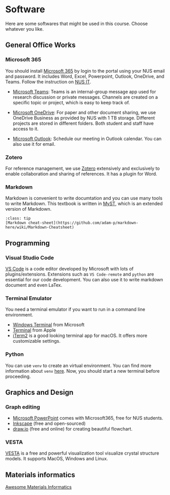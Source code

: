 # Software
Here are some softwares that might be used in this course. Choose whatever you like.

## General Office Works

### Microsoft 365
You should install [Microsoft 365](https://www.office.com/) by login to the portal using your NUS email and password. It includes Word, Excel, Powerpoint, Outlook, OneDrive, and Teams. Follow the instruction on [NUS IT](https://nusit.nus.edu.sg/services/software_and_os/software/software-for-student/).

- [Microsoft Teams](https://teams.microsoft.com/v2/): Teams is an internal-group message app used for research discussion or private messages. Channels are created on a specific topic or project, which is easy to keep track of. 

- [Microsoft OneDrive](https://www.microsoft.com/en-sg/microsoft-365/onedrive/onedrive-for-business): For paper and other document sharing, we use OneDrive Business as provided by NUS with 1 TB storage. Different projects are stored in different folders. Both student and staff have access to it.

- [Microsoft Outlook](https://www.microsoft.com/en-us/microsoft-365/outlook/log-in): Schedule our meeting in Outlook calendar. You can also use it for email.

### Zotero
For reference management, we use [Zotero](https://www.zotero.org/) extensively and exclusively to enable collaboration and sharing of references. It has a plugin for Word.

### Markdown

Markdown is convenient to write documtation and you can use many tools to write Markdown. This textbook is written in [MyST](https://mystmd.org/), which is an extended version of Markdown.
```{admonition} Markdown cheat-sheet
:class: tip
[Markdown cheat-sheet](https://github.com/adam-p/markdown-here/wiki/Markdown-Cheatsheet)
```
## Programming
### Visual Studio Code
[VS Code](https://code.visualstudio.com/) is a code editor developed by Microsoft with lots of plugins/extensions. Extensions such as `VS Code-remote` and `python` are essential for our code development. You can also use it to write markdown document and even LaTex. 
### Terminal Emulator
You need a terminal emulator if you want to run in a command line environment.

- [Windows Terminal](https://github.com/microsoft/terminal) from Microsoft
- [Terminal](https://support.apple.com/en-sg/guide/terminal/welcome/mac) from Apple
- [iTerm2](https://iterm2.com/) is a good looking terminal app for macOS. It offers more customizable settings.

### Python
You can use `venv` to create an virtual environment. You can find more information about `venv` [here](setup.md). Now, you should start a new terminal before proceeding.

## Graphics and Design
### Graph editing
- [Microsoft PowerPoint](https://www.microsoft.com/en-sg/microsoft-365/powerpoint) comes with Microsoft365, free for NUS students.
- [Inkscape](https://inkscape.org/) (free and open-sourced) 
- [draw.io](https://www.drawio.com/) (free and online) for creating beautiful flowchart.

### VESTA
[VESTA](https://jp-minerals.org/vesta/en/download.html) is a free and powerful visualization tool visualize crystal structure models. It supports MacOS, Windows and Linux.

## Materials informatics
[Awesome Materials Informatics](https://github.com/tilde-lab/awesome-materials-informatics)